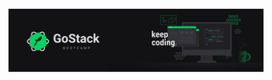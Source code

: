 ![GoStack - Bootcamp](https://github.com/reinildo/desafio-conceitos-nodejs/blob/master/GoStack-BOOTCAMP.png)
